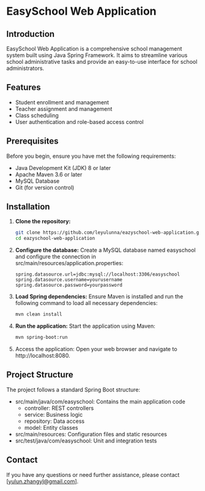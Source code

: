 # EasySchool Web Application

## Introduction
EasySchool Web Application is a comprehensive school management system built using Java Spring Framework. It aims to streamline various school administrative tasks and provide an easy-to-use interface for school administrators.

## Features
- Student enrollment and management
- Teacher assignment and management
- Class scheduling
- User authentication and role-based access control

## Prerequisites
Before you begin, ensure you have met the following requirements:
- Java Development Kit (JDK) 8 or later
- Apache Maven 3.6 or later
- MySQL Database
- Git (for version control)

## Installation
1. **Clone the repository:**
   ```sh
   git clone https://github.com/leyulunna/eazyschool-web-application.git
   cd eazyschool-web-application
2. **Configure the database:**
   Create a MySQL database named easyschool and configure the connection in src/main/resources/application.properties:
   ```properties
   spring.datasource.url=jdbc:mysql://localhost:3306/easyschool
   spring.datasource.username=yourusername
   spring.datasource.password=yourpassword
3. **Load Spring dependencies:**
   Ensure Maven is installed and run the following command to load all necessary dependencies:
   ```sh
   mvn clean install
4. **Run the application:**
   Start the application using Maven:
   ```sh
   mvn spring-boot:run
5. Access the application:
   Open your web browser and navigate to http://localhost:8080.

## Project Structure
The project follows a standard Spring Boot structure:
- src/main/java/com/easyschool: Contains the main application code
   - controller: REST controllers
   - service: Business logic
   - repository: Data access
   - model: Entity classes
- src/main/resources: Configuration files and static resources
- src/test/java/com/easyschool: Unit and integration tests

## Contact
If you have any questions or need further assistance, please contact [yulun.zhangyl@gmail.com].